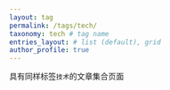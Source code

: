 ```yaml
---
layout: tag
permalink: /tags/tech/
taxonomy: tech # tag name
entries_layout: # list (default), grid
author_profile: true
---
```


具有同样标签`技术`的文章集合页面

